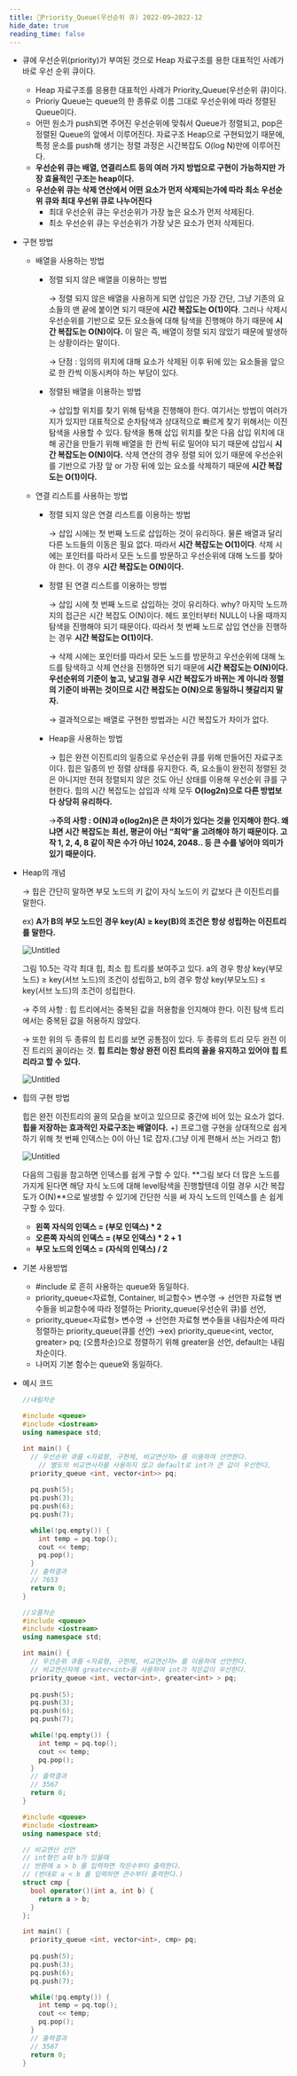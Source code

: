 ```yaml
---
title: 📜Priority_Queue(우선순위 큐) 2022-09~2022-12
hide_date: true
reading_time: false
---
```



- 큐에 우선순위(priority)가 부여된 것으로 Heap 자료구조를 용한 대표적인 사례가 바로 우선 순위 큐이다.
    - Heap 자료구조를 응용한 대표적인 사례가 Priority_Queue(우선순위 큐)이다.
    - Prioriy Queue는 queue의 한 종류로 이름 그대로 우선순위에 따라 정렬된 Queue이다.
    - 어떤 원소가 push되면 주어진 우선순위에 맞춰서 Queue가 정렬되고, pop은 정렬된 Queue의 앞에서 이루어진다. 자료구조 Heap으로 구현되었기 때문에, 특정 운소를 push해 생기는 정렬 과정은 시간복잡도 O(log N)만에 이루어진다. 
    - **우선순위 큐는 배열, 연결리스트 등의 여러 가지 방법으로 구현이 가능하지만 가장 효율적인 구조는 heap이다.**
    - **우선순위 큐는 삭제 연산에서 어떤 요소가 먼저 삭제되는가에 따라 최소 우선순위 큐와 최대 우선위 큐로 나누어진다**
        - 최대 우선순위 큐는 우선순위가 가장 높은 요소가 먼저 삭제된다.
        - 최소 우선순위 큐는 우선순위가 가장 낮은 요소가 먼저 삭제된다.
- 구현 방법
    - 배열을 사용하는 방법
        - 정렬 되지 않은 배열을 이용하는 방법
            
            → 정렬 되지 않은 배열을 사용하게 되면 삽입은 가장 간단, 그냥 기존의 요소들의 맨 끝에 붙이면 되기 때문에 **시간 복잡도는 O(1)이다**.  그러나 삭제시 우선순위를 기반으로 모든 요소들에 대해 탐색을 진행해야 하기 때문에 **시간 복잡도는 O(N)이다.** 이 말은 즉, 배열이 정렬 되지 않았기 때문에 발생하는 상황이라는 말이다.
            
            → 단점 : 임의의 위치에 대해 요소가 삭제된 이후 뒤에 있는 요소들을 앞으로 한 칸씩 이동시켜야 하는 부담이 있다.
            
        - 정렬된 배열을 이용하는 방법
            
            → 삽입할 위치를 찾기 위해 탐색을 진행해야 한다. 여기서는 방법이 여러가지가 있지만 대표적으로 순차탐색과 상대적으로 빠르게 찾기 위해서는 이진 탐색을 사용할 수 있다. 탐색을 통해 삽입 위치를 찾은 다음 삽입 위치에 대해 공간을 만들기 위해 배열을 한 칸씩 뒤로 밀어야 되기 때문에 삽입시 **시간 복잡도는 O(N)이다.**  삭제 연산의 경우 정렬 되어 있기 때문에 우선순위를 기반으로 가장 앞 or 가장 뒤에 있는 요소를 삭제하기 때문에 **시간 복잡도는 O(1)이다.**
            
        
    - 연결 리스트를 사용하는 방법
        - 정렬 되지 않은 연결 리스트를 이용하는 방법
            
            → 삽입 시에는 첫 번째 노드로 삽입하는 것이 유리하다. 물론 배열과 달리 다른 노드들의 이동은 필요 없다. 따라서 **시간 복잡도는 O(1)이다**. 삭제 시에는 포인터를 따라서 모든 노드를 방문하고 우선순위에 대해 노드를 찾아야 한다. 이 경우 **시간 복잡도는 O(N)이다.**
            
        - 정렬 된 연결 리스트를 이용하는 방법
            
            → 삽입 시에 첫 번째 노드로 삽입하는 것이 유리하다. why? 마지막 노드까지의 접근은 시간 복잡도 O(N)이다. 헤드 포인터부터 NULL이 나올 때까지 탐색을 진행해야 되기 때문이다. 따라서 첫 번째 노드로 삽입 연산을 진행하는 경우 **시간 복잡도는 O(1)이다.**
            
            → 삭제 시에는 포인터를 따라서 모든 노드를 방문하고 우선순위에 대해 노드를 탐색하고 삭제 연산을 진행하면 되기 때문에 **시간 복잡도는 O(N)이다.** **우선순위의 기준이 높고, 낮고일 경우 시간 복잡도가 바뀌는 게 아니라 정렬의 기준이 바뀌는 것이므로 시간 복잡도는 O(N)으로 동일하니 헷갈리지 말자.**
            
            → 결과적으로는 배열로 구현한 방법과는 시간 복잡도가 차이가 없다.
            
        - Heap을 사용하는 방법
            
            → 힙은 완전 이진트리의 일종으로 우선순위 큐를 위해 만들어진 자료구조이다. 힙은 일종의 반 정렬 상태를 유지한다. 즉, 요소들이 완전히 정렬된 것은 아니지만 전혀 정렬되지 않은 것도 아닌 상태를 이용해 우선순위 큐를 구현한다. 힙의 시간 복잡도는 삽입과 삭제 모두 **O(log2n)으로 다른 방법보다 상당히 유리하다.**
            
            →**주의 사항 : O(N)과 o(log2n)은 큰 차이가 있다는 것을 인지해야 한다. 왜냐면 시간 복잡도는 최선, 평균이 아닌 “최악”을 고려해야 하기 때문이다. 고작 1, 2, 4, 8 같이 작은 수가 아닌 1024, 2048.. 등 큰 수를 넣어야 의미가 있기 때문이다.**
            
- Heap의 개념
    
    → 힙은 간단히 말하면 부모 노드의 키 값이 자식 노드이 키 값보다 큰 이진트리를 말한다.
    
    ex) **A가 B의 부모 노드인 경우 key(A) ≥ key(B)의 조건은 항상 성립하는 이진트리를 말한다.**
    
    ![Untitled](Priority_Queue(%E1%84%8B%E1%85%AE%E1%84%89%E1%85%A5%E1%86%AB%E1%84%89%E1%85%AE%E1%86%AB%E1%84%8B%E1%85%B1%20%E1%84%8F%E1%85%B2)%20c067aaee5ff543b2afbec8424614c347/Untitled.png)
    
    그림 10.5는 각각 최대 힙, 최소 힙 트리를 보여주고 있다. a의 경우 항상 key(부모노드) ≥ key(서브 노드)의 조건이 성립하고, b의 경우 항상 key(부모노드) ≤ key(서브 노드)의 조건이 성립한다.
    
    → 주의 사항 : 힙 트리에서는 중복된 값을 허용함을 인지해야 한다. 이진 탐색 트리에서는 중복된 값을 허용하지 않았다.
    
    → 또한 위의 두 종류의 힙 트리를 보면 공통점이 있다. 두 종류의 트리 모두 완전 이진 트리의 꼴이라는 것. **힙 트리는 항상 완전 이진 트리의 꼴을 유지하고 있어야 힙 트리라고 할 수 있다.**
    
    ![Untitled](Priority_Queue(%E1%84%8B%E1%85%AE%E1%84%89%E1%85%A5%E1%86%AB%E1%84%89%E1%85%AE%E1%86%AB%E1%84%8B%E1%85%B1%20%E1%84%8F%E1%85%B2)%20c067aaee5ff543b2afbec8424614c347/Untitled%201.png)
    

- 힙의 구현 방법
    
    힙은 완전 이진트리의 꼴의 모습을 보이고 있으므로 중간에 비어 있는 요소가 없다. **힙을 저장하는 효과적인 자료구조는 배열이다.** +) 프로그램 구현을 상대적으로 쉽게 하기 위해 첫 번째 인덱스는 0이 아닌 1로 잡자.(그냥 이게 편해서 쓰는 거라고 함)
    
    ![Untitled](Priority_Queue(%E1%84%8B%E1%85%AE%E1%84%89%E1%85%A5%E1%86%AB%E1%84%89%E1%85%AE%E1%86%AB%E1%84%8B%E1%85%B1%20%E1%84%8F%E1%85%B2)%20c067aaee5ff543b2afbec8424614c347/Untitled%202.png)
    
    다음의 그림을 참고하면 인덱스를 쉽게 구할 수 있다. **그림 보다 더 많은 노드를 가지게 된다면 해당 자식 노드에 대해 level탐색을 진행할텐데 이럴 경우 시간 복잡도가 O(N)**으로 발생할 수 있기에 간단한 식을 써 자식 노드의 인덱스를 손 쉽게 구할 수 있다.
    
    - **왼쪽 자식의 인덱스 = (부모 인덱스) * 2**
    - **오른쪽 자식의 인덱스 = (부모 인덱스) * 2 + 1**
    - **부모 노드의 인덱스 = (자식의 인덱스) / 2**
    
- 기본 사용방법
    - #include <queue>로 흔히 사용하는 queue와 동일하다.
    - priority_queue<자료형, Container, 비교함수> 변수명
    → 선언한 자료형 변수들을 비교함수에 따라 정렬하는 Priority_queue(우선순위 큐)를 선언,
    - priority_queue<자료형> 변수명
    → 선언한 자료형 변수들을 내림차순에 따라 정렬하는 priority_queue(큐를 선언)
    →ex) priority_queue<int, vector<int>, greater<int>> pq; (오름차순)으로 정렬하기 위해 greater을 선언, default는 내림차순이다.
    - 나머지 기본 함수는 queue와 동일하다.
- 예시 코드
    
    ```cpp
    //내림차순
    
    #include <queue>
    #include <iostream>
    using namespace std;
    
    int main() {
      // 우선순위 큐를 <자료형, 구현체, 비교연산자> 를 이용하여 선언한다.
    	// 별도의 비교연사자를 사용하지 않고 default로 int가 큰 값이 우선한다.
      priority_queue <int, vector<int>> pq;
      
      pq.push(5);
      pq.push(3);
      pq.push(6);
      pq.push(7);
    
      while(!pq.empty()) {
        int temp = pq.top();
        cout << temp;
        pq.pop();
      }
      // 출력결과
      // 7653
      return 0;
    }
    ```
    
    ```cpp
    //오름차순
    #include <queue>
    #include <iostream>
    using namespace std;
    
    int main() {
      // 우선순위 큐를 <자료형, 구현체, 비교연산자> 를 이용하여 선언한다.
      // 비교연산자에 greater<int>를 사용하여 int가 작은값이 우선한다.
      priority_queue <int, vector<int>, greater<int> > pq;
      
      pq.push(5);
      pq.push(3);
      pq.push(6);
      pq.push(7);
    
      while(!pq.empty()) {
        int temp = pq.top();
        cout << temp;
        pq.pop();
      }
      // 출력결과
      // 3567
      return 0;
    }
    ```
    
    ```cpp
    #include <queue>
    #include <iostream>
    using namespace std;
    
    // 비교연산 선언
    // int형인 a와 b가 있을때
    // 반환에 a > b 를 입력하면 작은수부터 출력한다.
    // (반대로 a < b 를 입력하면 큰수부터 출력한다.) 
    struct cmp {
      bool operator()(int a, int b) {
        return a > b;
      }
    };
    
    int main() {
      priority_queue <int, vector<int>, cmp> pq;
      
      pq.push(5);
      pq.push(3);
      pq.push(6);
      pq.push(7);
    
      while(!pq.empty()) {
        int temp = pq.top();
        cout << temp;
        pq.pop();
      }
      // 출력결과
      // 3567
      return 0;
    }
    ```